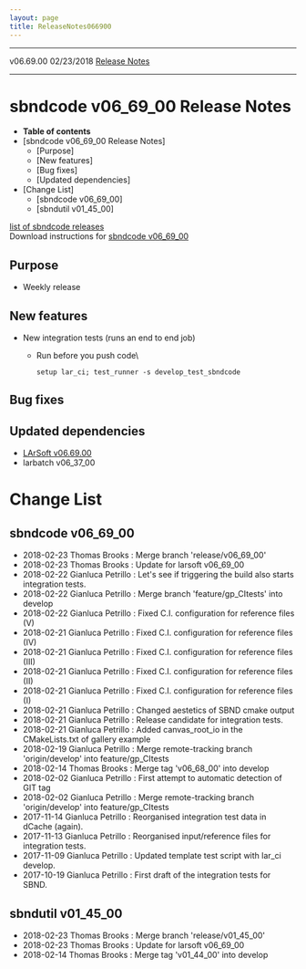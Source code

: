 ```yaml
---
layout: page
title: ReleaseNotes066900
---
```


  ----------- ------------ -- -- ------------------------------------------------------
  v06.69.00   02/23/2018         [Release Notes](ReleaseNotes066900.html)
  ----------- ------------ -- -- ------------------------------------------------------



sbndcode v06\_69\_00 Release Notes
======================================================================================

-   **Table of contents**
-   [sbndcode v06\_69\_00 Release
    Notes]
    -   [Purpose]
    -   [New features]
    -   [Bug fixes]
    -   [Updated dependencies]
-   [Change List]
    -   [sbndcode v06\_69\_00]
    -   [sbndutil v01\_45\_00]

[list of sbndcode
releases](List_of_SBND_code_releases.html)\
Download instructions for [sbndcode
v06\_69\_00](http://scisoft.fnal.gov/scisoft/bundles/sbnd/v06_69_00/sbndcode-v06_69_00.html)



Purpose
----------------------------------

-   Weekly release



New features
--------------------------------------------

-   New integration tests (runs an end to end job)
    -   Run before you push code\

            setup lar_ci; test_runner -s develop_test_sbndcode 



Bug fixes
--------------------------------------



Updated dependencies
------------------------------------------------------------

-   [LArSoft
    v06.69.00](https://cdcvs.fnal.gov/redmine/projects/larsoft/wiki/ReleaseNotes066900)
-   larbatch v06\_37\_00



Change List
==========================================



sbndcode v06\_69\_00
----------------------------------------------------------

-   2018-02-23 Thomas Brooks : Merge branch \'release/v06\_69\_00\'
-   2018-02-23 Thomas Brooks : Update for larsoft v06\_69\_00
-   2018-02-22 Gianluca Petrillo : Let\'s see if triggering the build
    also starts integration tests.
-   2018-02-22 Gianluca Petrillo : Merge branch \'feature/gp\_CItests\'
    into develop
-   2018-02-22 Gianluca Petrillo : Fixed C.I. configuration for
    reference files (V)
-   2018-02-21 Gianluca Petrillo : Fixed C.I. configuration for
    reference files (IV)
-   2018-02-21 Gianluca Petrillo : Fixed C.I. configuration for
    reference files (III)
-   2018-02-21 Gianluca Petrillo : Fixed C.I. configuration for
    reference files (II)
-   2018-02-21 Gianluca Petrillo : Fixed C.I. configuration for
    reference files (I)
-   2018-02-21 Gianluca Petrillo : Changed aestetics of SBND cmake
    output
-   2018-02-21 Gianluca Petrillo : Release candidate for integration
    tests.
-   2018-02-21 Gianluca Petrillo : Added canvas\_root\_io in the
    CMakeLists.txt of gallery example
-   2018-02-19 Gianluca Petrillo : Merge remote-tracking branch
    \'origin/develop\' into feature/gp\_CItests
-   2018-02-14 Thomas Brooks : Merge tag \'v06\_68\_00\' into develop
-   2018-02-02 Gianluca Petrillo : First attempt to automatic detection
    of GIT tag
-   2018-02-02 Gianluca Petrillo : Merge remote-tracking branch
    \'origin/develop\' into feature/gp\_CItests
-   2017-11-14 Gianluca Petrillo : Reorganised integration test data in
    dCache (again).
-   2017-11-13 Gianluca Petrillo : Reorganised input/reference files for
    integration tests.
-   2017-11-09 Gianluca Petrillo : Updated template test script with
    lar\_ci develop.
-   2017-10-19 Gianluca Petrillo : First draft of the integration tests
    for SBND.



sbndutil v01\_45\_00
----------------------------------------------------------

-   2018-02-23 Thomas Brooks : Merge branch \'release/v01\_45\_00\'
-   2018-02-23 Thomas Brooks : Update for larsoft v06\_69\_00
-   2018-02-14 Thomas Brooks : Merge tag \'v01\_44\_00\' into develop
